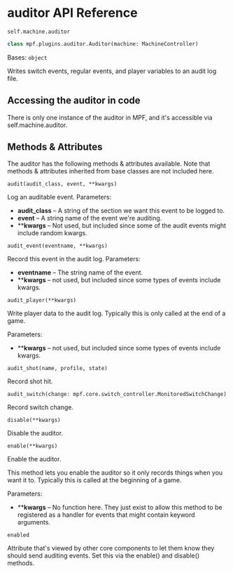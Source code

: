 # auditor API Reference

`self.machine.auditor`

``` python
class mpf.plugins.auditor.Auditor(machine: MachineController)
```

Bases: `object`

Writes switch events, regular events, and player variables to an audit log file.

## Accessing the auditor in code
There is only one instance of the auditor in MPF, and it's accessible via self.machine.auditor.

## Methods & Attributes

The auditor has the following methods & attributes available. Note that methods & attributes inherited from base classes are not included here.

`audit(audit_class, event, **kwargs)`

Log an auditable event.
Parameters:

* **audit_class** – A string of the section we want this event to be logged to.
* **event** – A string name of the event we're auditing.
* ****kwargs** – Not used, but included since some of the audit events might include random kwargs.

`audit_event(eventname, **kwargs)`

Record this event in the audit log.
Parameters:

* **eventname** – The string name of the event.
* ****kwargs** – not used, but included since some types of events include kwargs.

`audit_player(**kwargs)`

Write player data to the audit log. Typically this is only called at the end of a game.

Parameters:
* ****kwargs** – not used, but included since some types of events include kwargs.

`audit_shot(name, profile, state)`

Record shot hit.

`audit_switch(change: mpf.core.switch_controller.MonitoredSwitchChange)`

Record switch change.

`disable(**kwargs)`

Disable the auditor.

`enable(**kwargs)`

Enable the auditor.

This method lets you enable the auditor so it only records things when you want it to. Typically this is called at the beginning of a game.

Parameters:

* ****kwargs** – No function here. They just exist to allow this method to be registered as a handler for events that might contain keyword arguments.

`enabled`

Attribute that's viewed by other core components to let them know they should send auditing events. Set this via the enable() and disable() methods.
